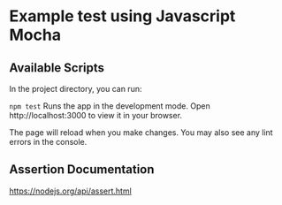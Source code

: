 # Example test using Javascript Mocha

## Available Scripts
In the project directory, you can run:

`npm test`
Runs the app in the development mode.
Open http://localhost:3000 to view it in your browser.

The page will reload when you make changes.
You may also see any lint errors in the console.

## Assertion Documentation 
https://nodejs.org/api/assert.html

